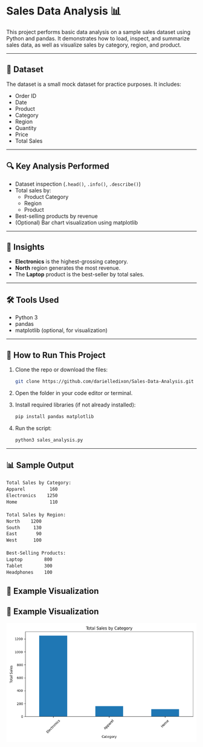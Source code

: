 # Sales Data Analysis 📊

This project performs basic data analysis on a sample sales dataset using Python and pandas. It demonstrates how to load, inspect, and summarize sales data, as well as visualize sales by category, region, and product.

---

## 📁 Dataset

The dataset is a small mock dataset for practice purposes. It includes:
- Order ID
- Date
- Product
- Category
- Region
- Quantity
- Price
- Total Sales

---

## 🔍 Key Analysis Performed

- Dataset inspection (`.head()`, `.info()`, `.describe()`)
- Total sales by:
  - Product Category
  - Region
  - Product
- Best-selling products by revenue
- (Optional) Bar chart visualization using matplotlib

---

## 🧠 Insights

- **Electronics** is the highest-grossing category.
- **North** region generates the most revenue.
- The **Laptop** product is the best-seller by total sales.

---

## 🛠️ Tools Used

- Python 3
- pandas
- matplotlib (optional, for visualization)

---

## 🚀 How to Run This Project

1. Clone the repo or download the files:

    ```bash
    git clone https://github.com/darielledixon/Sales-Data-Analysis.git
    ```

2. Open the folder in your code editor or terminal.

3. Install required libraries (if not already installed):

    ```bash
    pip install pandas matplotlib
    ```

4. Run the script:

    ```bash
    python3 sales_analysis.py
    ```

---

## 📊 Sample Output

```bash
Total Sales by Category:
Apparel         160
Electronics    1250
Home            110

Total Sales by Region:
North    1200
South     130
East       90
West      100

Best-Selling Products:
Laptop        800
Tablet        300
Headphones    100
```
## 📸 Example Visualization

## 📸 Example Visualization

![Sales by Category](visuals/sales_by_category.png)

